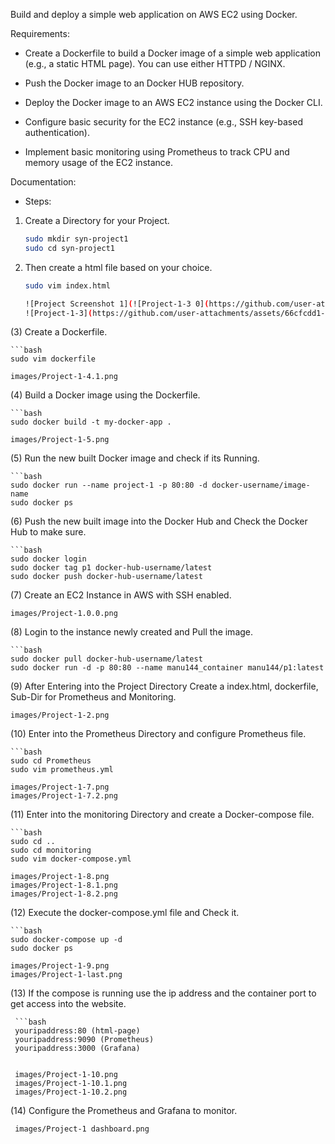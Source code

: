 Build and deploy a simple web application on AWS EC2 using Docker.

Requirements:

* Create a Dockerfile to build a Docker image of a simple web application (e.g., a static HTML page). You can use either HTTPD / NGINX.

* Push the Docker image to an Docker HUB repository.

* Deploy the Docker image to an AWS EC2 instance using the Docker CLI.

* Configure basic security for the EC2 instance (e.g., SSH key-based authentication).

* Implement basic monitoring using Prometheus to track CPU and memory usage of the EC2 instance.

Documentation:

* Steps:

1. Create a Directory for your Project.

    ```bash
    sudo mkdir syn-project1
    sudo cd syn-project1

2. Then create a html file based on your choice.

    ```bash
    sudo vim index.html

    ![Project Screenshot 1](![Project-1-3 0](https://github.com/user-attachments/assets/144484be-288a-4069-bac0-d0d43de05f4c)
    ![Project-1-3](https://github.com/user-attachments/assets/66cfcdd1-1413-41d4-8ec4-b677961e0864)


(3) Create a Dockerfile.

    ```bash
    sudo vim dockerfile

    images/Project-1-4.1.png

(4) Build a Docker image using the Dockerfile.

    ```bash
    sudo docker build -t my-docker-app .

    images/Project-1-5.png

(5) Run the new built Docker image and check if its Running.

    ```bash
    sudo docker run --name project-1 -p 80:80 -d docker-username/image-name
    sudo docker ps 

(6) Push the new built image into the Docker Hub and Check the Docker Hub to make sure.

    ```bash
    sudo docker login
    sudo docker tag p1 docker-hub-username/latest
    sudo docker push docker-hub-username/latest

(7) Create an EC2 Instance in AWS with SSH enabled.

    images/Project-1.0.0.png

(8) Login to the instance newly created and Pull the image.

    ```bash
    sudo docker pull docker-hub-username/latest
    sudo docker run -d -p 80:80 --name manu144_container manu144/p1:latest

(9) After Entering into the Project Directory Create a index.html, dockerfile, Sub-Dir for Prometheus and Monitoring.

    images/Project-1-2.png

    
(10) Enter into the Prometheus Directory and configure Prometheus file.

    ```bash
    sudo cd Prometheus
    sudo vim prometheus.yml

    images/Project-1-7.png
    images/Project-1-7.2.png

(11) Enter into the monitoring Directory and create a Docker-compose file.

    ```bash
    sudo cd ..
    sudo cd monitoring
    sudo vim docker-compose.yml
    
    images/Project-1-8.png
    images/Project-1-8.1.png
    images/Project-1-8.2.png

(12) Execute the docker-compose.yml file and Check it.

    ```bash
    sudo docker-compose up -d
    sudo docker ps 
  
    images/Project-1-9.png
    images/Project-1-last.png

(13) If the compose is running use the ip address and the container port to get access into the website.
   
     ```bash 
     youripaddress:80 (html-page)
     youripaddress:9090 (Prometheus)
     youripaddress:3000 (Grafana)


     images/Project-1-10.png
     images/Project-1-10.1.png
     images/Project-1-10.2.png

(14) Configure the Prometheus and Grafana to monitor.
 
     images/Project-1 dashboard.png
 
